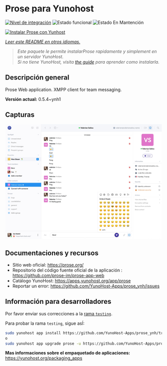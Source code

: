 <!--
Este archivo README esta generado automaticamente<https://github.com/YunoHost/apps/tree/master/tools/readme_generator>
No se debe editar a mano.
-->

# Prose para Yunohost

[![Nivel de integración](https://apps.yunohost.org/badge/integration/prose)](https://ci-apps.yunohost.org/ci/apps/prose/)
![Estado funcional](https://apps.yunohost.org/badge/state/prose)
![Estado En Mantención](https://apps.yunohost.org/badge/maintained/prose)

[![Instalar Prose con Yunhost](https://install-app.yunohost.org/install-with-yunohost.svg)](https://install-app.yunohost.org/?app=prose)

*[Leer este README en otros idiomas.](./ALL_README.md)*

> *Este paquete le permite instalarProse rapidamente y simplement en un servidor YunoHost.*  
> *Si no tiene YunoHost, visita [the guide](https://yunohost.org/install) para aprender como instalarla.*

## Descripción general

Prose Web application. XMPP client for team messaging.

**Versión actual:** 0.5.4~ynh1

## Capturas

![Captura de Prose](./doc/screenshots/screenshot.jpg)

## Documentaciones y recursos

- Sitio web oficial: <https://prose.org/>
- Repositorio del código fuente oficial de la aplicación : <https://github.com/prose-im/prose-app-web>
- Catálogo YunoHost: <https://apps.yunohost.org/app/prose>
- Reportar un error: <https://github.com/YunoHost-Apps/prose_ynh/issues>

## Información para desarrolladores

Por favor enviar sus correcciones a la [rama `testing`](https://github.com/YunoHost-Apps/prose_ynh/tree/testing).

Para probar la rama `testing`, sigue asÍ:

```bash
sudo yunohost app install https://github.com/YunoHost-Apps/prose_ynh/tree/testing --debug
o
sudo yunohost app upgrade prose -u https://github.com/YunoHost-Apps/prose_ynh/tree/testing --debug
```

**Mas informaciones sobre el empaquetado de aplicaciones:** <https://yunohost.org/packaging_apps>
